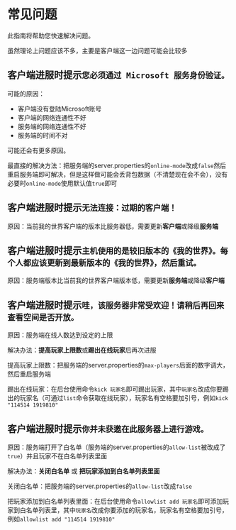 # 常见问题

此指南将帮助您快速解决问题。

虽然理论上问题应该不多，主要是客户端这一边问题可能会比较多

## 客户端进服时提示`您必须通过 Microsoft 服务身份验证。`

可能的原因：
* 客户端没有登陆Microsoft账号
* 客户端的网络连通性不好
* 服务端的网络连通性不好
* 服务端的时间不对

可能还会有更多原因。

最直接的解决方法：把服务端的server.properties的`online-mode`改成`false`然后重启服务端即可解决，但是这样做可能会丢背包数据（不清楚现在会不会），没有必要时`online-mode`使用默认值`true`即可

## 客户端进服时提示`无法连接：过期的客户端！`

原因：当前我的世界客户端的版本比服务器低，需要更新**客户端**或降级**服务端**

## 客户端进服时提示`主机使用的是较旧版本的《我的世界》。每个人都应该更新到最新版本的《我的世界》，然后重试。`

原因：服务端版本比当前我的世界客户端版本低，需要更新**服务端**或降级**客户端**

## 客户端进服时提示`哇，该服务器非常受欢迎！请稍后再回来查看空间是否开放。`

原因：服务端在线人数达到设定的上限

解决办法：**提高玩家上限数**或**踢出在线玩家**后再次进服

提高玩家上限数：把服务端的server.properties的`max-players`后面的数字调大，然后重启服务端

踢出在线玩家：在后台使用命令`kick 玩家名`即可踢出玩家，其中`玩家名`改成你要踢出的玩家名（可通过`list`命令获取在线玩家），玩家名有空格要加引号，例如`kick "114514 1919810"`

## 客户端进服时提示`你并未获邀在此服务器上进行游戏。`

原因：服务端打开了白名单（服务端的server.properties的`allow-list`被改成了`true`）并且玩家不在白名单列表里面

解决办法：**关闭白名单** 或 **把玩家添加到白名单列表里面**

关闭白名单：把服务端的server.properties的`allow-list`改成`false`

把玩家添加到白名单列表里面：在后台使用命令`allowlist add 玩家名`即可添加玩家到白名单列表里，其中`玩家名`改成你要添加的玩家名，玩家名有空格要加引号，例如`allowlist add "114514 1919810"`